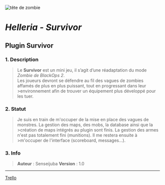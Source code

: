 ![tête de zombie](https://fr-minecraft.net/img/blocs/144_02.png)
# _Helleria - Survivor_

## Plugin Survivor 

### 1. Description 

>Le **Survivor** est un mini jeu, il s’agit d’une réadaptation du mode *Zombie de BlackOps 2*.  
>Les joueurs devront se défendre au fil des vagues de zombies affamés de plus en plus puissant, tout en progressant dans leur >environnement afin de trouver un équipement plus développé pour les tuer.  

### 2. Statut 

>Je suis en train de m'occuper de la mise en place des vagues de monstres. La gestion des maps, des mobs, la database ainsi que la >création de maps intégrés au plugin sont finis. La gestion des armes n'est pas totalement fini (munitions). Il me restera ensuite à >m'occuper de l'interface (scoreboard, messages...).  

### 3. Info 

>**Auteur** : Senseijuba
**Version** : 1.0

------------------------
[Trello](https://trello.com/c/gyOJVBjp/8-survivor)
